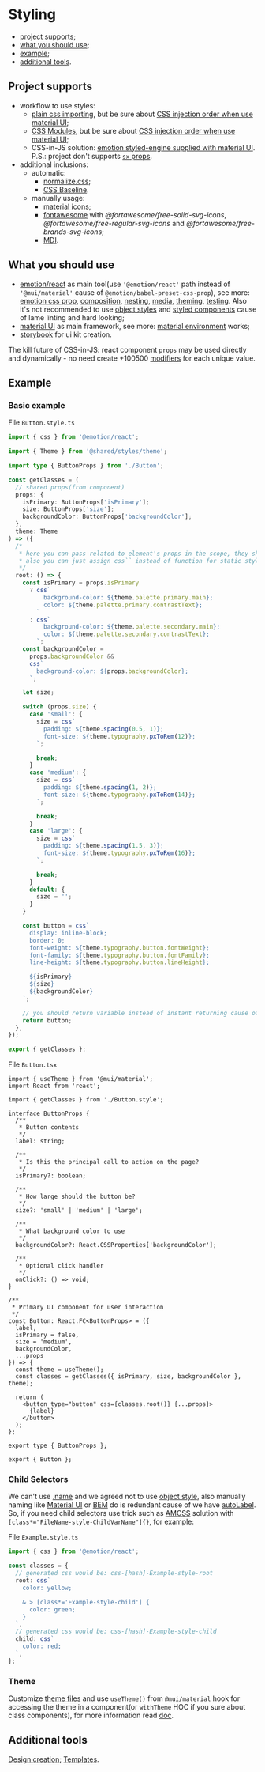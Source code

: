 # Styling

- [project supports](#project-supports);
- [what you should use](#what-you-should-use);
- [example](#example);
- [additional tools](#additional-tools).

## Project supports

- workflow to use styles:
  - [plain css importing](https://create-react-app.dev/docs/adding-a-stylesheet), but be sure about [CSS injection order when use material UI](https://next.material-ui.com/guides/interoperability/#css-injection-order);
  - [CSS Modules](https://create-react-app.dev/docs/adding-a-css-modules-stylesheet), but be sure about [CSS injection order when use material UI](https://next.material-ui.com/guides/interoperability/#css-modules);
  - CSS-in-JS solution: [emotion styled-engine supplied with material UI](https://next.material-ui.com/guides/interoperability/#emotion). P.S.: project don't supports [`sx` props](https://next.material-ui.com/system/basics/#why-use-the-system).
- additional inclusions:
  - automatic:
    - [normalize.css](https://create-react-app.dev/docs/adding-css-reset);
    - [CSS Baseline](https://next.material-ui.com/components/css-baseline/).
  - manually usage:
    - [material icons](https://mui.com/components/icons/#material-icons);
    - [fontawesome](https://github.com/FortAwesome/react-fontawesome) with _@fortawesome/free-solid-svg-icons_, _@fortawesome/free-regular-svg-icons_ and _@fortawesome/free-brands-svg-icons_;
    - [MDI](https://github.com/TeamWertarbyte/mdi-material-ui).

## What you should use

- [emotion/react](https://emotion.sh/docs/@emotion/react) as main tool(use `'@emotion/react'` path instead of `'@mui/material'` cause of `@emotion/babel-preset-css-prop`), see more: [emotion css prop](https://emotion.sh/docs/css-prop), [composition](https://emotion.sh/docs/composition), [nesting](https://emotion.sh/docs/nested), [media](https://emotion.sh/docs/media-queries), [theming](https://emotion.sh/docs/theming), [testing](https://emotion.sh/docs/@emotion/jest). Also it's not recommended to use [object styles](https://emotion.sh/docs/object-styles) and [styled components](https://emotion.sh/docs/styled) cause of lame linting and hard looking;
- [material UI](https://mui.com/ru/guides/interoperability/#emotion) as main framework, see more: [material environment](https://material.io/design/environment/surfaces.html#properties) works;
- [storybook](https://storybook.js.org/) for ui kit creation.

The kill future of CSS-in-JS: react component `props` may be used directly and dynamically - no need create +100500 [modifiers](https://en.bem.info/methodology/block-modification/) for each unique value.

## Example

### Basic example

File `Button.style.ts`

```ts
import { css } from '@emotion/react';

import { Theme } from '@shared/styles/theme';

import type { ButtonProps } from './Button';

const getClasses = (
  // shared props(from component)
  props: {
    isPrimary: ButtonProps['isPrimary'];
    size: ButtonProps['size'];
    backgroundColor: ButtonProps['backgroundColor'];
  },
  theme: Theme
) => ({
  /*
   * here you can pass related to element's props in the scope, they should be optional for deconstruction usage and require not to use style logic in the component file, it's recommended to use smth like 'options' var for namespace
   * also you can just assign css`` instead of function for static style
   */
  root: () => {
    const isPrimary = props.isPrimary
      ? css`
          background-color: ${theme.palette.primary.main};
          color: ${theme.palette.primary.contrastText};
        `
      : css`
          background-color: ${theme.palette.secondary.main};
          color: ${theme.palette.secondary.contrastText};
        `;
    const backgroundColor =
      props.backgroundColor &&
      css`
        background-color: ${props.backgroundColor};
      `;

    let size;

    switch (props.size) {
      case 'small': {
        size = css`
          padding: ${theme.spacing(0.5, 1)};
          font-size: ${theme.typography.pxToRem(12)};
        `;

        break;
      }
      case 'medium': {
        size = css`
          padding: ${theme.spacing(1, 2)};
          font-size: ${theme.typography.pxToRem(14)};
        `;

        break;
      }
      case 'large': {
        size = css`
          padding: ${theme.spacing(1.5, 3)};
          font-size: ${theme.typography.pxToRem(16)};
        `;

        break;
      }
      default: {
        size = '';
      }
    }

    const button = css`
      display: inline-block;
      border: 0;
      font-weight: ${theme.typography.button.fontWeight};
      font-family: ${theme.typography.button.fontFamily};
      line-height: ${theme.typography.button.lineHeight};

      ${isPrimary}
      ${size}
      ${backgroundColor}
    `;

    // you should return variable instead of instant returning cause of css class naming tied to variable's name
    return button;
  },
});

export { getClasses };
```

File `Button.tsx`

```tsx
import { useTheme } from '@mui/material';
import React from 'react';

import { getClasses } from './Button.style';

interface ButtonProps {
  /**
   * Button contents
   */
  label: string;

  /**
   * Is this the principal call to action on the page?
   */
  isPrimary?: boolean;

  /**
   * How large should the button be?
   */
  size?: 'small' | 'medium' | 'large';

  /**
   * What background color to use
   */
  backgroundColor?: React.CSSProperties['backgroundColor'];

  /**
   * Optional click handler
   */
  onClick?: () => void;
}

/**
 * Primary UI component for user interaction
 */
const Button: React.FC<ButtonProps> = ({
  label,
  isPrimary = false,
  size = 'medium',
  backgroundColor,
  ...props
}) => {
  const theme = useTheme();
  const classes = getClasses({ isPrimary, size, backgroundColor }, theme);

  return (
    <button type="button" css={classes.root()} {...props}>
      {label}
    </button>
  );
};

export type { ButtonProps };

export { Button };
```

### Child Selectors

We can't use [.name](https://github.com/emotion-js/emotion/issues/1217) and we agreed not to use [object style](https://emotion.sh/docs/object-styles#child-selectors), also manually naming like [Material UI](https://next.material-ui.com/customization/how-to-customize/#overriding-nested-component-styles) or [BEM](https://github.com/albburtsev/bem-cn) do is redundant cause of we have [autoLabel](https://emotion.sh/docs/@emotion/babel-plugin#autolabel). So, if you need child selectors use trick such as [AMCSS](https://amcss.github.io/) solution with `[class*="FileName-style-ChildVarName"]{}`, for example:

File `Example.style.ts`

```ts
import { css } from '@emotion/react';

const classes = {
  // generated css would be: css-[hash]-Example-style-root
  root: css`
    color: yellow;

    & > [class*='Example-style-child'] {
      color: green;
    }
  `,
  // generated css would be: css-[hash]-Example-style-child
  child: css`
    color: red;
  `,
};
```

### Theme

Customize [theme files](../src/shared/styles/theme) and use `useTheme()` from `@mui/material` hook for accessing the theme in a component(or `withTheme` HOC if you sure about class components), for more information read [doc](https://mui.com/customization/theming/).

## Additional tools

[Design creation](https://mui.com/customization/theming/#theme-builder);
[Templates](https://mui.com/getting-started/templates/).
